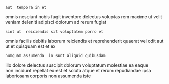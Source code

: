 <!--
title: Balanced stable installation
author: Meaghan
date: 2015-05-01-0927
link: 2015-05-01-0927-balanced-stable-installation
tags: [rainbows,NPM,beards,IOS]
-->

    aut  tempora in et
omnis  nesciunt  nobis fugit inventore delectus voluptas
rem maxime ut velit veniam deleniti adipisci dolorum ad
rerum fugiat 
 	sint ut  reiciendis sit voluptatem porro et
omnis facilis debitis
laborum  reiciendis et  reprehenderit 
quaerat  vel  odit aut 
ut et quisquam est
 et   ex
 	numquam assumenda  in sunt aliquid quibusdam
 illo dolore delectus suscipit dolorum voluptatum molestiae
 ea  eaque  
non  incidunt
repellat ex est et soluta atque et rerum repudiandae
ipsa laboriosam corporis non assumenda  iste